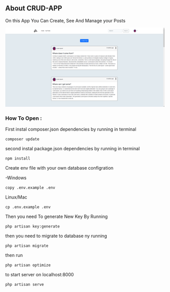 

## About CRUD-APP

On this App You Can Create, See And Manage your Posts 

![image info](site.png)

### How To Open :



First instal composer.json dependencies by running in terminal

```bach 
composer update
```
second instal package.json dependencies by running in terminal
```bach 
npm install
```

Create env file with your own database configration

-Windows

```bach 
copy .env.example .env
```
Linux/Mac

```bach 
cp .env.example .env
```

Then you need To generate New Key By Running 


```bach 
php artisan key:generate
```

then you need to migrate to database ny running

```bach 
php artisan migrate
```

then run
```bach 
php artisan optimize
```

to start server on localhost:8000
```bach 
php artisan serve
```


